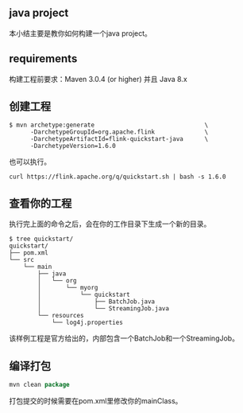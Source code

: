 
## java project

本小结主要是教你如何构建一个java project。

## requirements

构建工程前要求：Maven 3.0.4 (or higher) 并且 Java 8.x

## 创建工程

```
$ mvn archetype:generate                               \
      -DarchetypeGroupId=org.apache.flink              \
      -DarchetypeArtifactId=flink-quickstart-java      \
      -DarchetypeVersion=1.6.0
```

也可以执行。

```
curl https://flink.apache.org/q/quickstart.sh | bash -s 1.6.0
```
## 查看你的工程

执行完上面的命令之后，会在你的工作目录下生成一个新的目录。

```
$ tree quickstart/
quickstart/
├── pom.xml
└── src
    └── main
        ├── java
        │   └── org
        │       └── myorg
        │           └── quickstart
        │               ├── BatchJob.java
        │               └── StreamingJob.java
        └── resources
            └── log4j.properties

```

该样例工程是官方给出的，内部包含一个BatchJob和一个StreamingJob。

## 编译打包

```scala
mvn clean package
```

打包提交的时候需要在pom.xml里修改你的mainClass。